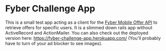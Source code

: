 # Fyber Challenge App

This is a small test app acting as a client for the [Fyber Mobile Offer API](http://developer.fyber.com/content/current/ios/offer-wall/offer-api/) to retrieve offers for specific users. It is a slimmed down rails app without ActiveRecord and ActionMailer. You can also check out the deployed version here: https://fyber-challenge-app.herokuapp.com/ (You'll probably have to turn of your ad blocker to see images).
